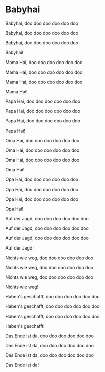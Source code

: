 # Babyhai

Babyhai, doo doo doo doo doo doo

Babyhai, doo doo doo doo doo doo

Babyhai, doo doo doo doo doo doo

Babyhai!

Mama Hai, doo doo doo doo doo doo

Mama Hai, doo doo doo doo doo doo

Mama Hai, doo doo doo doo doo doo

Mama Hai!

Papa Hai, doo doo doo doo doo doo

Papa Hai, doo doo doo doo doo doo

Papa Hai, doo doo doo doo doo doo

Papa Hai!

Oma Hai, doo doo doo doo doo doo

Oma Hai, doo doo doo doo doo doo

Oma Hai, doo doo doo doo doo doo

Oma Hai!

Opa Hai, doo doo doo doo doo doo

Opa Hai, doo doo doo doo doo doo

Opa Hai, doo doo doo doo doo doo

Opa Hai!

Auf der Jagd, doo doo doo doo doo doo

Auf der Jagd, doo doo doo doo doo doo

Auf der Jagd, doo doo doo doo doo doo

Auf der Jagd!

Nichts wie weg, doo doo doo doo doo doo

Nichts wie weg, doo doo doo doo doo doo

Nichts wie weg, doo doo doo doo doo doo

Nichts wie weg!

Haben's geschafft, doo doo doo doo doo doo

Haben's geschafft, doo doo doo doo doo doo

Haben's geschafft, doo doo doo doo doo doo

Haben's geschafft!

Das Ende ist da, doo doo doo doo doo doo

Das Ende ist da, doo doo doo doo doo doo

Das Ende ist da, doo doo doo doo doo doo

Das Ende ist da!
